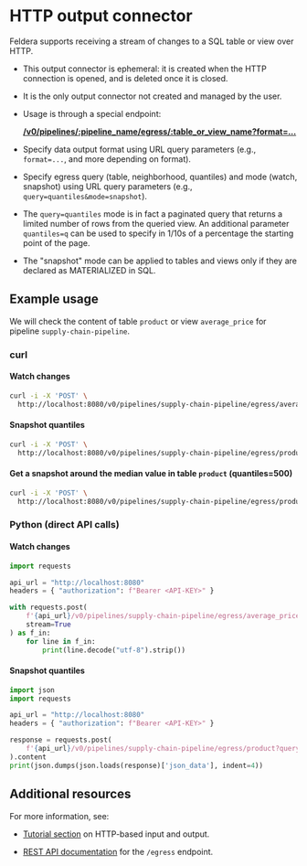 # HTTP output connector

Feldera supports receiving a stream of changes to a SQL table or view over HTTP.

* This output connector is ephemeral: it is created when the HTTP
  connection is opened, and is deleted once it is closed.

* It is the only output connector not created and managed by the user.

* Usage is through a special endpoint:

  **[/v0/pipelines/:pipeline_name/egress/:table_or_view_name?format=...](https://www.feldera.com/api/subscribe-to-a-stream-of-updates-from-a-sql-view-or-table)**

* Specify data output format using URL query parameters
  (e.g., `format=...`, and more depending on format).

* Specify egress query (table, neighborhood, quantiles) and mode (watch, snapshot)
  using URL query parameters (e.g., `query=quantiles&mode=snapshot`).

* The `query=quantiles` mode is in fact a paginated query that returns
  a limited number of rows from the queried view.  An additional
  parameter `quantiles=q` can be used to specify in 1/10s of a percentage
  the starting point of the page.

* The "snapshot" mode can be applied to tables and views only if they
  are declared as MATERIALIZED in SQL.

## Example usage

We will check the content of table `product` or view `average_price` for pipeline `supply-chain-pipeline`.

### curl

#### Watch changes
```bash
curl -i -X 'POST' \
  http://localhost:8080/v0/pipelines/supply-chain-pipeline/egress/average_price?query=table\&mode=watch\&format=json
```

#### Snapshot quantiles
```bash
curl -i -X 'POST' \
  http://localhost:8080/v0/pipelines/supply-chain-pipeline/egress/product?query=quantiles\&mode=snapshot\&format=json
```

#### Get a snapshot around the median value in table `product` (quantiles=500)
```bash
curl -i -X 'POST' \
  http://localhost:8080/v0/pipelines/supply-chain-pipeline/egress/product?query=quantiles\&mode=snapshot\&format=json\&quantiles=500
```

### Python (direct API calls)

#### Watch changes
```python
import requests

api_url = "http://localhost:8080"
headers = { "authorization": f"Bearer <API-KEY>" }

with requests.post(
    f'{api_url}/v0/pipelines/supply-chain-pipeline/egress/average_price?query=table&mode=watch&format=json',
    stream=True
) as f_in:
    for line in f_in:
        print(line.decode("utf-8").strip())
```

#### Snapshot quantiles
```python
import json
import requests

api_url = "http://localhost:8080"
headers = { "authorization": f"Bearer <API-KEY>" }

response = requests.post(
    f'{api_url}/v0/pipelines/supply-chain-pipeline/egress/product?query=quantiles&mode=snapshot&format=json'
).content
print(json.dumps(json.loads(response)['json_data'], indent=4))
```

## Additional resources

For more information, see:

* [Tutorial section](/tutorials/basics/part2) on HTTP-based input and output.

* [REST API documentation](/api/subscribe-to-a-stream-of-updates-from-a-sql-view-or-table)
  for the `/egress` endpoint.

